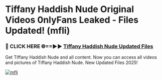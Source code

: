 # Tiffany Haddish Nude Original Videos 0nlyFans Leaked - Files Updated! (mfli)

<h3>🔴 CLICK HERE 🌐==►► <a href="https://tinyurl.com/4mcuefdz" rel="nofollow">Tiffany Haddish Nude Updated Files</a></h3>

Get Tiffany Haddish Nude and all content. Now you can access all videos and pictures of Tiffany Haddish Nude. New Updated Files 2025!

[![mfli](https://i.imgur.com/StAQSOY.gif)](https://tinyurl.com/4mcuefdz)
